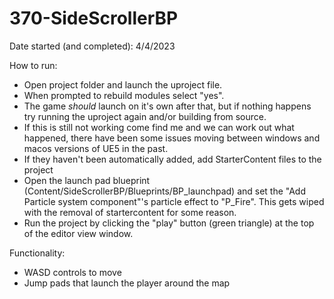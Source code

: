 # 370-SideScrollerBP
Date started (and completed): 4/4/2023

How to run: 
- Open project folder and launch the uproject file. 
- When prompted to rebuild modules select "yes". 
- The game <i>should</i> launch on it's own after that, but if nothing happens try running the uproject again and/or building from source. 
- If this is still not working come find me and we can work out what happened, there have been some issues moving between windows and macos versions of UE5 in the past.
- If they haven't been automatically added, add StarterContent files to the project
- Open the launch pad blueprint (Content/SideScrollerBP/Blueprints/BP_launchpad) and set the "Add Particle system component"'s particle effect to "P_Fire". This gets wiped with the removal of startercontent for some reason.
- Run the project by clicking the "play" button (green triangle) at the top of the editor view window.

Functionality:
- WASD controls to move
- Jump pads that launch the player around the map
